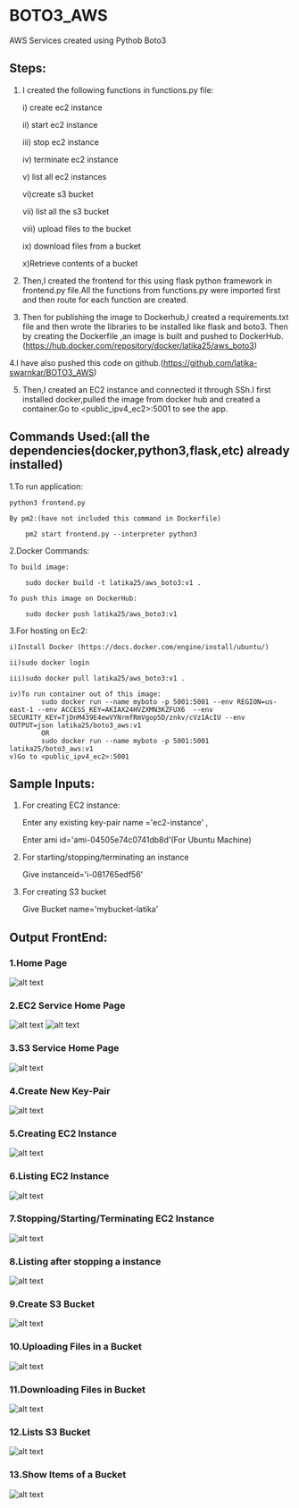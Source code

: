 # BOTO3_AWS
AWS Services created using Pythob Boto3
## Steps:
1. I created the following functions in functions.py file:

    i) create ec2 instance

    ii) start ec2 instance

    iii) stop ec2 instance

    iv) terminate ec2 instance

    v) list all ec2 instances

    vi)create s3 bucket

    vii) list all the s3 bucket

    viii) upload files to the bucket

    ix) download files from a bucket

    x)Retrieve contents of a bucket


2. Then,I created the frontend for this using flask python framework in frontend.py file.All the functions from functions.py were imported  first and then route for each function are created.

3. Then for publishing the image to Dockerhub,I created a requirements.txt file and then wrote the libraries to be installed like flask and  boto3. 
Then by creating the Dockerfile ,an image is built and pushed to DockerHub.(https://hub.docker.com/repository/docker/latika25/aws_boto3)

4.I have also pushed this code on github.(https://github.com/latika-swarnkar/BOTO3_AWS)

5. Then,I created an EC2 instance and connected it through SSh.I first installed docker,pulled the image from docker hub and created a container.Go to <public_ipv4_ec2>:5001 to see the app.

## Commands Used:(all the dependencies(docker,python3,flask,etc) already installed)

1.To run application:

    python3 frontend.py
    
    By pm2:(have not included this command in Dockerfile)
    
        pm2 start frontend.py --interpreter python3
        
2.Docker Commands:

    To build image:
    
        sudo docker build -t latika25/aws_boto3:v1 .
        
    To push this image on DockerHub:
    
        sudo docker push latika25/aws_boto3:v1
        
3.For hosting on Ec2:

    i)Install Docker (https://docs.docker.com/engine/install/ubuntu/)
    
    ii)sudo docker login
    
    iii)sudo docker pull latika25/aws_boto3:v1 .
    
    iv)To run container out of this image:
            sudo docker run --name myboto -p 5001:5001 --env REGION=us-east-1 --env ACCESS_KEY=AKIAX24HVZXMN3KZFUX6  --env      SECURITY_KEY=TjDnM439E4ewVYNrmfRmVgop5D/znkv/cVz1AcIU --env OUTPUT=json latika25/boto3_aws:v1  
            OR
            sudo docker run --name myboto -p 5001:5001 latika25/boto3_aws:v1     
    v)Go to <public_ipv4_ec2>:5001

## Sample Inputs:

1. For creating EC2 instance:

    Enter any existing key-pair name ='ec2-instance' ,
    
    Enter ami id='ami-04505e74c0741db8d'(For Ubuntu Machine)
    
2. For starting/stopping/terminating an instance

    Give instanceid='i-081765edf56'
   
3. For creating S3 bucket

   Give Bucket name='mybucket-latika'

## Output FrontEnd:
### 1.Home Page
![alt text](https://github.com/latika-swarnkar/BOTO3_AWS/blob/master/output_images/Home.png?raw=true)
### 2.EC2 Service Home Page
![alt text](https://github.com/latika-swarnkar/BOTO3_AWS/blob/master/output_images/EC2ServiceHome1.png?raw=true)
![alt text](https://github.com/latika-swarnkar/BOTO3_AWS/blob/master/output_images/EC2ServiceHome2.png?raw=true)
### 3.S3 Service Home Page
![alt text](https://github.com/latika-swarnkar/BOTO3_AWS/blob/master/output_images/s3_home.png?raw=true)
### 4.Create New Key-Pair
![alt text](https://github.com/latika-swarnkar/BOTO3_AWS/blob/master/output_images/create_key_pair.png?raw=true)
### 5.Creating EC2 Instance
![alt text](https://github.com/latika-swarnkar/BOTO3_AWS/blob/master/output_images/create_ec2_instance.png?raw=true)
### 6.Listing EC2 Instance
![alt text](https://github.com/latika-swarnkar/BOTO3_AWS/blob/master/output_images/list_ec2_instances.png?raw=true)
### 7.Stopping/Starting/Terminating EC2 Instance
![alt text](https://github.com/latika-swarnkar/BOTO3_AWS/blob/master/output_images/EC2ServiceHome2.png?raw=true)
### 8.Listing after stopping a instance
![alt text](https://github.com/latika-swarnkar/BOTO3_AWS/blob/master/output_images/list_instances_after_stopped.png?raw=true)
### 9.Create S3 Bucket
![alt text](https://github.com/latika-swarnkar/BOTO3_AWS/blob/master/output_images/creates3Bucket.png?raw=true)
### 10.Uploading Files in a Bucket
![alt text](https://github.com/latika-swarnkar/BOTO3_AWS/blob/master/output_images/uploadfileto_bucket.png?raw=true)
### 11.Downloading Files in Bucket
![alt text](https://github.com/latika-swarnkar/BOTO3_AWS/blob/master/output_images/downloadingFilesFromBucket.png?raw=true)
### 12.Lists S3 Bucket
![alt text](https://github.com/latika-swarnkar/BOTO3_AWS/blob/master/output_images/listallBuckets.png?raw=true)
### 13.Show Items of a Bucket
![alt text](https://github.com/latika-swarnkar/BOTO3_AWS/blob/master/output_images/show_items_of_bucket.png?raw=true)












